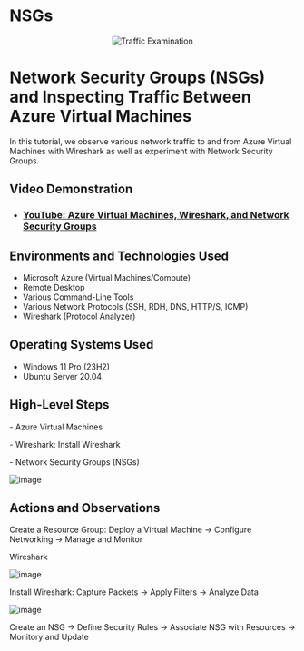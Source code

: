 # NSGs
<p align="center">
<img src="https://i.imgur.com/Ua7udoS.png" alt="Traffic Examination"/>
</p>

<h1>Network Security Groups (NSGs) and Inspecting Traffic Between Azure Virtual Machines</h1>
In this tutorial, we observe various network traffic to and from Azure Virtual Machines with Wireshark as well as experiment with Network Security Groups. <br />


<h2>Video Demonstration</h2>

- ### [YouTube: Azure Virtual Machines, Wireshark, and Network Security Groups](https://www.youtube.com/watch?v=Mu_2UnOdVHM)

<h2>Environments and Technologies Used</h2>

- Microsoft Azure (Virtual Machines/Compute)
- Remote Desktop
- Various Command-Line Tools
- Various Network Protocols (SSH, RDH, DNS, HTTP/S, ICMP)
- Wireshark (Protocol Analyzer)

<h2>Operating Systems Used </h2>

- Windows 11 Pro (23H2)
- Ubuntu Server 20.04

<h2>High-Level Steps</h2>
	- Azure Virtual Machines
 </P>
	- Wireshark: Install Wireshark
 </P>
	- Network Security Groups (NSGs)

</P>

![image](https://github.com/user-attachments/assets/c53378e4-32bd-413f-8108-6e08085426fd)



<h2>Actions and Observations</h2>

<p>

Create a Resource Group: Deploy a Virtual Machine -> Configure Networking -> Manage and Monitor

Wireshark

![image](https://github.com/user-attachments/assets/60596c3c-5831-4a6e-8d58-b838ddaba604)

</p>

Install Wireshark: Capture Packets -> Apply Filters -> Analyze Data

</p>

<p>
  
![image](https://github.com/user-attachments/assets/61ca8485-fa79-49c1-bab9-39183bc49a40)

</p>
<p>
  
Create an NSG -> Define Security Rules -> Associate NSG with Resources -> Monitory and Update

<br />

<p>
